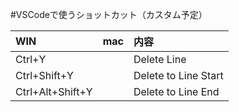 ﻿#VSCodeで使うショットカット（カスタム予定）
  
|WIN|mac|内容|
|:--|:--|:--|
|Ctrl+Y| |Delete Line|
|Ctrl+Shift+Y| |Delete to Line Start|
|Ctrl+Alt+Shift+Y| |Delete to Line End|





